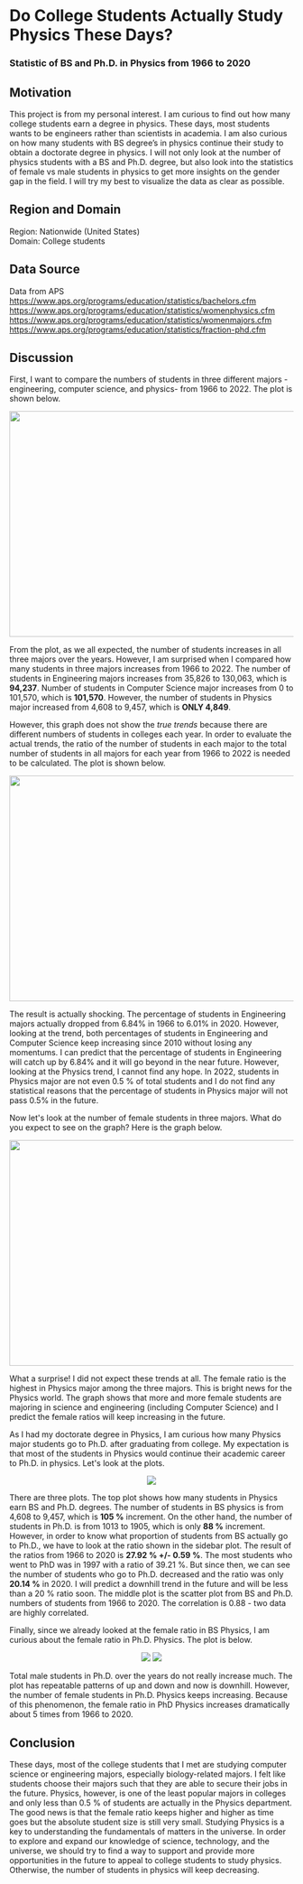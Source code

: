 # Do College Students Actually Study Physics These Days?

### Statistic of BS and Ph.D. in Physics from 1966 to 2020

## Motivation

This project is from my personal interest. I am curious to find out how many college students earn a degree in physics. These days, most students wants to be engineers rather than scientists in academia. 
I am also curious on how many students with BS degree’s in physics continue their study to obtain a doctorate degree in physics. I will not only look at the number of physics students with a BS and Ph.D. degree, but also look into the statistics of female vs male students in physics to get more insights on the gender gap in the field. I will try my best to visualize the data as clear as possible.

## Region and Domain 

Region: Nationwide (United States)   
Domain: College students 

## Data Source

Data from APS   
https://www.aps.org/programs/education/statistics/bachelors.cfm   
https://www.aps.org/programs/education/statistics/womenphysics.cfm   
https://www.aps.org/programs/education/statistics/womenmajors.cfm   
https://www.aps.org/programs/education/statistics/fraction-phd.cfm   

## Discussion

First, I want to compare the numbers of students in three different majors -engineering, computer science, and physics- from 1966 to 2022. The plot is shown below.

<p align="center">
  <img src="https://github.com/kh4vv/Data-Science-Project/blob/origin/Project1/NumberOfStudentsin3Majors_.png" width="600" height="400"/>
</p>

From the plot, as we all expected, the number of students increases in all three majors over the years. However, I am surprised when I compared how many students in three majors increases from 1966 to 2022. The number of students in Engineering majors increases from 35,826 to 130,063, which is **94,237**. Number of students in Computer Science major increases from 0 to 101,570, which is **101,570**. However, the number of students in Physics major increased from 4,608 to 9,457, which is **ONLY 4,849**.   

However, this graph does not show the *true trends* because there are different numbers of students in colleges each year. In order to evaluate the actual trends, the ratio of the number of students in each major to the total number of students in all majors for each year from 1966 to 2022 is needed to be calculated. The plot is shown below.

<p align="center">
  <img src="https://github.com/kh4vv/Data-Science-Project/blob/origin/Project1/Ratioin3Majors_.png" width="600" height="400"/>
</p>

The result is actually shocking. The percentage of students in Engineering majors actually dropped from 6.84% in 1966 to 6.01% in 2020. However, looking at the trend, both percentages of students in Engineering and Computer Science keep increasing since 2010 without losing any momentums. I can predict that the percentage of students in Engineering will catch up by 6.84% and it will go beyond in the near future. However, looking at the Physics trend, I cannot find any hope. In 2022, students in Physics major are not even 0.5 % of total students and I do not find any statistical reasons that the percentage of students in Physics major will not pass 0.5% in the future. 

Now let's look at the number of female students in three majors. What do you expect to see on the graph? Here is the graph below.

<p align="center">
  <img src="https://github.com/kh4vv/Data-Science-Project/blob/origin/Project1/RatioF3Majors.png" width="600" height="400"/>
</p>

What a surprise! I did not expect these trends at all. The female ratio is the highest in Physics major among the three majors. This is bright news for the Physics world. The graph shows that more and more female students are majoring in science and engineering (including Computer Science) and I predict the female ratios will keep increasing in the future.

As I had my doctorate degree in Physics, I am curious how many Physics major students go to Ph.D. after graduating from college. My expectation is that most of the students in Physics would continue their academic career to Ph.D. in physics. Let's look at the plots.

<p align="center">
  <img src="https://github.com/kh4vv/Data-Science-Project/blob/origin/Project1/Phd_BS_ratio.png"/>
</p>

There are three plots. The top plot shows how many students in Physics earn BS and Ph.D. degrees. The number of students in BS physics is from 4,608 to 9,457, which is **105 %** increment. On the other hand, the number of students in Ph.D. is from 1013 to 1905, which is only **88 %** increment. However, in order to know what proportion of students from BS actually go to Ph.D., we have to look at the ratio shown in the sidebar plot. The result of the ratios from 1966 to 2020 is **27.92 % +/- 0.59 %**. The most students who went to PhD was in 1997 with a ratio of 39.21 %. But since then, we can see the number of students who go to Ph.D. decreased and the ratio was only **20.14 %** in 2020. I will predict a downhill trend in the future and will be less than a 20 % ratio soon. The middle plot is the scatter plot from BS and Ph.D. numbers of students from 1966 to 2020. The correlation is 0.88 - two data are highly correlated. 

Finally, since we already looked at the female ratio in BS Physics, I am curious about the female ratio in Ph.D. Physics. The plot is below.

<p align="center">
  <img src="https://github.com/kh4vv/Data-Science-Project/blob/origin/Project1/NumberofStudentinPHDPhysics.png"/>
  <img src="https://github.com/kh4vv/Data-Science-Project/blob/origin/Project1/FRatioBSPhd.png"/>
</p>

Total male students in Ph.D. over the years do not really increase much. The plot has repeatable patterns of up and down and now is downhill. However, the number of female students in Ph.D. Physics keeps increasing. Because of this phenomenon, the female ratio in PhD Physics increases dramatically about 5 times from 1966 to 2020. 

## Conclusion

These days, most of the college students that I met are studying computer science or engineering majors, especially biology-related majors. I felt like students choose their majors such that they are able to secure their jobs in the future. Physics, however, is one of the least popular majors in colleges and only less than 0.5 % of students are actually in the Physics department. The good news is that the female ratio keeps higher and higher as time goes but the absolute student size is still very small. Studying Physics is a key to understanding the fundamentals of matters in the universe. In order to explore and expand our knowledge of science, technology, and the universe, we should try to find a way to support and provide more opportunities in the future to appeal to college students to study physics. Otherwise, the number of students in physics will keep decreasing. 










